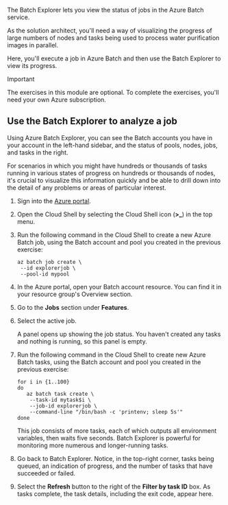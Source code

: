 The Batch Explorer lets you view the status of jobs in the Azure Batch service.

As the solution architect, you'll need a way of visualizing the progress of large numbers of nodes and tasks being used to process water purification images in parallel.

Here, you'll execute a job in Azure Batch and then use the Batch Explorer to view its progress.

>[!IMPORTANT]
>The exercises in this module are optional. To complete the exercises, you'll need your own Azure subscription.

## Use the Batch Explorer to analyze a job

Using Azure Batch Explorer, you can see the Batch accounts you have in your account in the left-hand sidebar, and the status of pools, nodes, jobs, and tasks in the right.

For scenarios in which you might have hundreds or thousands of tasks running in various states of progress on hundreds or thousands of nodes, it's crucial to visualize this information quickly and be able to drill down into the detail of any problems or areas of particular interest.

1. Sign into the [Azure portal](https://portal.azure.com/).

1. Open the Cloud Shell by selecting the Cloud Shell icon (**>_**) in the top menu.

1. Run the following command in the Cloud Shell to create a new Azure Batch job, using the Batch account and pool you created in the previous exercise:

    ```azurecli
    az batch job create \
     --id explorerjob \
     --pool-id mypool
    ```

1. In the Azure portal, open your Batch account resource. You can find it in your resource group's Overview section.

1. Go to the **Jobs** section under **Features**.

1. Select the active job.

    A panel opens up showing the job status. You haven't created any tasks and nothing is running, so this panel is empty.

1. Run the following command in the Cloud Shell to create new Azure Batch tasks, using the Batch account and pool you created in the previous exercise:

    ```azurecli
    for i in {1..100}
    do
       az batch task create \
        --task-id mytask$i \
        --job-id explorerjob \
        --command-line "/bin/bash -c 'printenv; sleep 5s'"
    done
    ```

    This job consists of more tasks, each of which outputs all environment variables, then waits five seconds. Batch Explorer is  powerful for monitoring more numerous and longer-running tasks.

1. Go back to Batch Explorer. Notice, in the top-right corner, tasks being queued, an indication of progress, and the number of tasks that have succeeded or failed.

1. Select the **Refresh** button to the right of the **Filter by task ID** box. As tasks complete, the task details, including the exit code, appear here.
